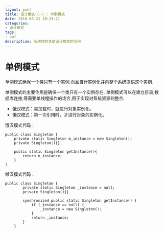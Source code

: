 ```yaml
---
layout: post
title: 设计模式（一）: 单例模式
date: 2018-08-21 10:23:21
categories: 
- 设计模式
tags:
- gof
description: 系统性的总结设计模式的应用
---
```


# 单例模式

单例模式确保一个类只有一个实例,而且自行实例化并向整个系统提供这个实例.

单例模式的主要作用是确保一个类只有一个实例存在. 单例模式可以在建立目录,数据库连接,等需要单线程操作的场合,用于实现对系统资源的整合.

- 饿汉模式：类加载时，就进行对象实例化。
- 懒汉模式：第一次引用时，才进行对象的实例化。

饿汉模式代码：
```
public class Singleton {
    private static Singleton m_instance = new Singleton();
    private Singleton(){}
    
    public static Singleton getInstance(){
        return m_instance;
    }
}
```

懒汉模式代码：
```
public class Singleton {
        private static Singleton _instance = null;
        private Singleton(){}

        synchronized public static Singleton getInstance() {
            if (_instance == null) {
                _instance = new Singleton();
            }
            return _instance;
        }
    }
```









